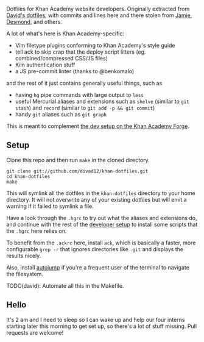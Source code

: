 Dotfiles for Khan Academy website developers. Originally extracted from [David's dotfiles](http://github.com/divad12/dotfiles), with commits and lines here and there stolen from [Jamie](http://github.com/phleet/dotfiles), [Desmond](https://github.com/dmnd), and others.

A lot of what's here is Khan Academy-specific:

- Vim filetype plugins conforming to Khan Academy's style guide
- tell ack to skip crap that the deploy script litters (eg. combined/compressed CSS/JS files)
- Kiln authentication stuff
- a JS pre-commit linter (thanks to @benkomalo)

and the rest of it just contains generally useful things, such as

- having `hg` pipe commands with large output to `less`
- useful Mercurial aliases and extensions such as `shelve` (similar to `git stash`) and `record` (similar to `git add -p && git commit`)
- handy `git` aliases such as `git graph`

This is meant to complement [the dev setup on the Khan Academy Forge](https://sites.google.com/a/khanacademy.org/forge/for-khan-employees/-new-employees-onboard-doc/developer-setup).

Setup
-----
Clone this repo and then run `make` in the cloned directory.

    git clone git://github.com/divad12/khan-dotfiles.git
    cd khan-dotfiles
    make

This will symlink all the dotfiles in the `khan-dotfiles` directory to your home directory. It will not overwrite any of your existing dotfiles but will emit a warning if it failed to symlink a file.

Have a look through the `.hgrc` to try out what the aliases and extensions do, and continue with the rest of the [developer setup](https://sites.google.com/a/khanacademy.org/forge/for-khan-employees/-new-employees-onboard-doc/developer-setup) to install some scripts that the `.hgrc` here relies on.

To benefit from the `.ackrc` here, install `ack`, which is basically a faster, more configurable `grep -r` that ignores directories like `.git` and displays the results nicely.

Also, install [autojump](https://github.com/joelthelion/autojump) if you're a frequent user of the terminal to navigate the filesystem.

TODO(david): Automate all this in the Makefile.

Hello
-----
It's 2 am and I need to sleep so I can wake up and help our four interns starting later this morning to get set up, so there's a lot of stuff missing. Pull requests are welcome!
